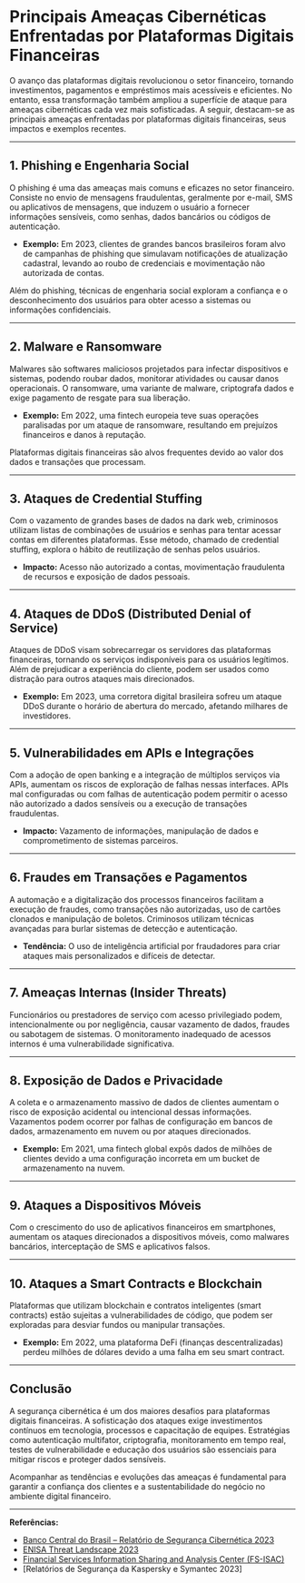 # Principais Ameaças Cibernéticas Enfrentadas por Plataformas Digitais Financeiras

O avanço das plataformas digitais revolucionou o setor financeiro, tornando investimentos, pagamentos e empréstimos mais acessíveis e eficientes. No entanto, essa transformação também ampliou a superfície de ataque para ameaças cibernéticas cada vez mais sofisticadas. A seguir, destacam-se as principais ameaças enfrentadas por plataformas digitais financeiras, seus impactos e exemplos recentes.

---

## 1. **Phishing e Engenharia Social**

O phishing é uma das ameaças mais comuns e eficazes no setor financeiro. Consiste no envio de mensagens fraudulentas, geralmente por e-mail, SMS ou aplicativos de mensagens, que induzem o usuário a fornecer informações sensíveis, como senhas, dados bancários ou códigos de autenticação.

- **Exemplo:** Em 2023, clientes de grandes bancos brasileiros foram alvo de campanhas de phishing que simulavam notificações de atualização cadastral, levando ao roubo de credenciais e movimentação não autorizada de contas.

Além do phishing, técnicas de engenharia social exploram a confiança e o desconhecimento dos usuários para obter acesso a sistemas ou informações confidenciais.

---

## 2. **Malware e Ransomware**

Malwares são softwares maliciosos projetados para infectar dispositivos e sistemas, podendo roubar dados, monitorar atividades ou causar danos operacionais. O ransomware, uma variante de malware, criptografa dados e exige pagamento de resgate para sua liberação.

- **Exemplo:** Em 2022, uma fintech europeia teve suas operações paralisadas por um ataque de ransomware, resultando em prejuízos financeiros e danos à reputação.

Plataformas digitais financeiras são alvos frequentes devido ao valor dos dados e transações que processam.

---

## 3. **Ataques de Credential Stuffing**

Com o vazamento de grandes bases de dados na dark web, criminosos utilizam listas de combinações de usuários e senhas para tentar acessar contas em diferentes plataformas. Esse método, chamado de credential stuffing, explora o hábito de reutilização de senhas pelos usuários.

- **Impacto:** Acesso não autorizado a contas, movimentação fraudulenta de recursos e exposição de dados pessoais.

---

## 4. **Ataques de DDoS (Distributed Denial of Service)**

Ataques de DDoS visam sobrecarregar os servidores das plataformas financeiras, tornando os serviços indisponíveis para os usuários legítimos. Além de prejudicar a experiência do cliente, podem ser usados como distração para outros ataques mais direcionados.

- **Exemplo:** Em 2023, uma corretora digital brasileira sofreu um ataque DDoS durante o horário de abertura do mercado, afetando milhares de investidores.

---

## 5. **Vulnerabilidades em APIs e Integrações**

Com a adoção de open banking e a integração de múltiplos serviços via APIs, aumentam os riscos de exploração de falhas nessas interfaces. APIs mal configuradas ou com falhas de autenticação podem permitir o acesso não autorizado a dados sensíveis ou a execução de transações fraudulentas.

- **Impacto:** Vazamento de informações, manipulação de dados e comprometimento de sistemas parceiros.

---

## 6. **Fraudes em Transações e Pagamentos**

A automação e a digitalização dos processos financeiros facilitam a execução de fraudes, como transações não autorizadas, uso de cartões clonados e manipulação de boletos. Criminosos utilizam técnicas avançadas para burlar sistemas de detecção e autenticação.

- **Tendência:** O uso de inteligência artificial por fraudadores para criar ataques mais personalizados e difíceis de detectar.

---

## 7. **Ameaças Internas (Insider Threats)**

Funcionários ou prestadores de serviço com acesso privilegiado podem, intencionalmente ou por negligência, causar vazamento de dados, fraudes ou sabotagem de sistemas. O monitoramento inadequado de acessos internos é uma vulnerabilidade significativa.

---

## 8. **Exposição de Dados e Privacidade**

A coleta e o armazenamento massivo de dados de clientes aumentam o risco de exposição acidental ou intencional dessas informações. Vazamentos podem ocorrer por falhas de configuração em bancos de dados, armazenamento em nuvem ou por ataques direcionados.

- **Exemplo:** Em 2021, uma fintech global expôs dados de milhões de clientes devido a uma configuração incorreta em um bucket de armazenamento na nuvem.

---

## 9. **Ataques a Dispositivos Móveis**

Com o crescimento do uso de aplicativos financeiros em smartphones, aumentam os ataques direcionados a dispositivos móveis, como malwares bancários, interceptação de SMS e aplicativos falsos.

---

## 10. **Ataques a Smart Contracts e Blockchain**

Plataformas que utilizam blockchain e contratos inteligentes (smart contracts) estão sujeitas a vulnerabilidades de código, que podem ser exploradas para desviar fundos ou manipular transações.

- **Exemplo:** Em 2022, uma plataforma DeFi (finanças descentralizadas) perdeu milhões de dólares devido a uma falha em seu smart contract.

---

## **Conclusão**

A segurança cibernética é um dos maiores desafios para plataformas digitais financeiras. A sofisticação dos ataques exige investimentos contínuos em tecnologia, processos e capacitação de equipes. Estratégias como autenticação multifator, criptografia, monitoramento em tempo real, testes de vulnerabilidade e educação dos usuários são essenciais para mitigar riscos e proteger dados sensíveis.

Acompanhar as tendências e evoluções das ameaças é fundamental para garantir a confiança dos clientes e a sustentabilidade do negócio no ambiente digital financeiro.

---

**Referências:**

- [Banco Central do Brasil – Relatório de Segurança Cibernética 2023](https://www.bcb.gov.br/)
- [ENISA Threat Landscape 2023](https://www.enisa.europa.eu/)
- [Financial Services Information Sharing and Analysis Center (FS-ISAC)](https://www.fsisac.com/)
- [Relatórios de Segurança da Kaspersky e Symantec 2023]